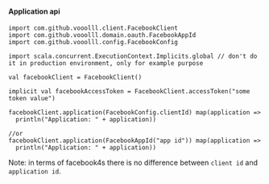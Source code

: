 #### Application api

```tut:silent
import com.github.vooolll.client.FacebookClient
import com.github.vooolll.domain.oauth.FacebookAppId
import com.github.vooolll.config.FacebookConfig

import scala.concurrent.ExecutionContext.Implicits.global // don't do it in production environment, only for example purpose

val facebookClient = FacebookClient()

implicit val facebookAccessToken = FacebookClient.accessToken("some token value")

facebookClient.application(FacebookConfig.clientId) map(application =>
  println("Application: " + application))

//or
facebookClient.application(FacebookAppId("app id")) map(application =>
  println("Application: " + application))
```

Note: in terms of facebook4s there is no difference between `client id` and `application id`.
